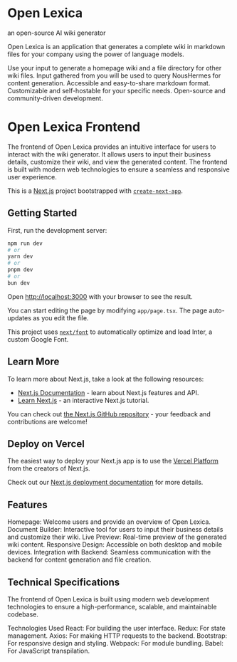 # Open Lexica
an open-source AI wiki generator 

Open Lexica is an application that generates a complete wiki in markdown files for your company using the power of language models.

Use your input to generate a homepage wiki and a file directory for other wiki files.
Input gathered from you will be used to query NousHermes for content generation.
Accessible and easy-to-share markdown format.
Customizable and self-hostable for your specific needs.
Open-source and community-driven development.

# Open Lexica Frontend
The frontend of Open Lexica provides an intuitive interface for users to interact with the wiki generator. It allows users to input their business details, customize their wiki, and view the generated content. The frontend is built with modern web technologies to ensure a seamless and responsive user experience.

This is a [Next.js](https://nextjs.org/) project bootstrapped with [`create-next-app`](https://github.com/vercel/next.js/tree/canary/packages/create-next-app).

## Getting Started

First, run the development server:

```bash
npm run dev
# or
yarn dev
# or
pnpm dev
# or
bun dev
```

Open [http://localhost:3000](http://localhost:3000) with your browser to see the result.

You can start editing the page by modifying `app/page.tsx`. The page auto-updates as you edit the file.

This project uses [`next/font`](https://nextjs.org/docs/basic-features/font-optimization) to automatically optimize and load Inter, a custom Google Font.

## Learn More

To learn more about Next.js, take a look at the following resources:

- [Next.js Documentation](https://nextjs.org/docs) - learn about Next.js features and API.
- [Learn Next.js](https://nextjs.org/learn) - an interactive Next.js tutorial.

You can check out [the Next.js GitHub repository](https://github.com/vercel/next.js/) - your feedback and contributions are welcome!

## Deploy on Vercel

The easiest way to deploy your Next.js app is to use the [Vercel Platform](https://vercel.com/new?utm_medium=default-template&filter=next.js&utm_source=create-next-app&utm_campaign=create-next-app-readme) from the creators of Next.js.

Check out our [Next.js deployment documentation](https://nextjs.org/docs/deployment) for more details.

## Features
Homepage: Welcome users and provide an overview of Open Lexica.
Document Builder: Interactive tool for users to input their business details and customize their wiki.
Live Preview: Real-time preview of the generated wiki content.
Responsive Design: Accessible on both desktop and mobile devices.
Integration with Backend: Seamless communication with the backend for content generation and file creation.

## Technical Specifications
The frontend of Open Lexica is built using modern web development technologies to ensure a high-performance, scalable, and maintainable codebase.

Technologies Used
React: For building the user interface.
Redux: For state management.
Axios: For making HTTP requests to the backend.
Bootstrap: For responsive design and styling.
Webpack: For module bundling.
Babel: For JavaScript transpilation.


